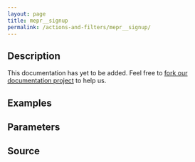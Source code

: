 ```yaml
---
layout: page
title: mepr__signup
permalink: /actions-and-filters/mepr__signup/
---
```


## Description

This documentation has yet to be added. Feel free to [fork our documentation project](https://github.com/caseproof/memberpress-docs) to help us.

## Examples


## Parameters


## Source

